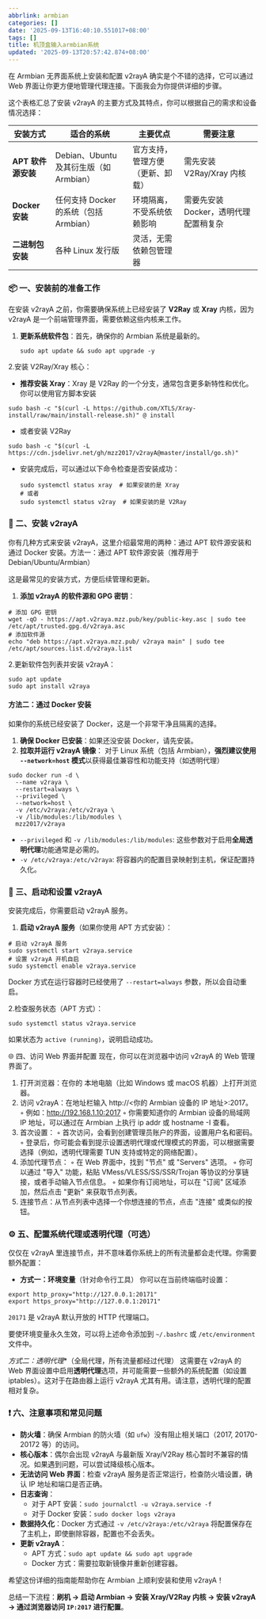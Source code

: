 ```yaml
---
abbrlink: armbian
categories: []
date: '2025-09-13T16:40:10.551017+08:00'
tags: []
title: 机顶盒输入armbian系统
updated: '2025-09-13T20:57:42.874+08:00'
---
```

在 Armbian 无界面系统上安装和配置 v2rayA 确实是个不错的选择，它可以通过 Web 界面让你更方便地管理代理连接。下面我会为你提供详细的步骤。

这个表格汇总了安装 v2rayA 的主要方式及其特点，你可以根据自己的需求和设备情况选择：


| 安装方式           | 适合的系统                              | 主要优点                         | 需要注意                              |
| ------------------ | --------------------------------------- | -------------------------------- | ------------------------------------- |
| **APT 软件源安装** | Debian、Ubuntu 及其衍生版（如 Armbian） | 官方支持，管理方便（更新、卸载） | 需先安装 V2Ray/Xray 内核              |
| **Docker 安装**    | 任何支持 Docker 的系统（包括 Armbian）  | 环境隔离，不受系统依赖影响       | 需要先安装 Docker，透明代理配置稍复杂 |
| **二进制包安装**   | 各种 Linux 发行版                       | 灵活，无需依赖包管理器           |                                       |

### 📦 一、安装前的准备工作

在安装 v2rayA 之前，你需要确保系统上已经安装了 **V2Ray** 或 **Xray** 内核，因为 v2rayA 是一个前端管理界面，需要依赖这些内核来工作。

1. **更新系统软件包**：首先，确保你的 Armbian 系统是最新的。

   ```
   sudo apt update && sudo apt upgrade -y
   ```

2.安装 V2Ray/Xray 核心：

* **推荐安装 Xray**：Xray 是 V2Ray 的一个分支，通常包含更多新特性和优化。你可以使用官方脚本安装

```
sudo bash -c "$(curl -L https://github.com/XTLS/Xray-install/raw/main/install-release.sh)" @ install
```

* 或者安装 V2Ray
```
sudo bash -c "$(curl -L https://cdn.jsdelivr.net/gh/mzz2017/v2rayA@master/install/go.sh)"
```

* 安装完成后，可以通过以下命令检查是否安装成功：

  ```
  sudo systemctl status xray  # 如果安装的是 Xray
  # 或者
  sudo systemctl status v2ray  # 如果安装的是 V2Ray
  ```

### 🔧 二、安装 v2rayA

你有几种方式来安装 v2rayA，这里介绍最常用的两种：通过 APT 软件源安装和通过 Docker 安装。方法一：通过 APT 软件源安装（推荐用于 Debian/Ubuntu/Armbian）

这是最常见的安装方式，方便后续管理和更新。

1. **添加 v2rayA 的软件源和 GPG 密钥**：

```
# 添加 GPG 密钥
wget -qO - https://apt.v2raya.mzz.pub/key/public-key.asc | sudo tee /etc/apt/trusted.gpg.d/v2raya.asc
# 添加软件源
echo "deb https://apt.v2raya.mzz.pub/ v2raya main" | sudo tee /etc/apt/sources.list.d/v2raya.list
```

2.更新软件包列表并安装 v2rayA：

```
sudo apt update
sudo apt install v2raya
```

#### 方法二：通过 Docker 安装

如果你的系统已经安装了 Docker，这是一个非常干净且隔离的选择。

1. **确保 Docker 已安装**：如果还没安装 Docker，请先安装。
2. **拉取并运行 v2rayA 镜像**：
   对于 Linux 系统（包括 Armbian），**强烈建议使用 `--network=host` 模式**以获得最佳兼容性和功能支持（如透明代理）

```
sudo docker run -d \
  --name v2raya \
  --restart=always \
  --privileged \
  --network=host \
  -v /etc/v2raya:/etc/v2raya \
  -v /lib/modules:/lib/modules \
  mzz2017/v2raya
```

* `--privileged` 和 `-v /lib/modules:/lib/modules`: 这些参数对于启用**全局透明代理**功能通常是必需的。
* `-v /etc/v2raya:/etc/v2raya`: 将容器内的配置目录映射到主机，保证配置持久化。

### 🚀 三、启动和设置 v2rayA

安装完成后，你需要启动 v2rayA 服务。

1. **启动 v2rayA 服务**（如果你使用 APT 方式安装）：

```
# 启动 v2rayA 服务
sudo systemctl start v2raya.service
# 设置 v2rayA 开机自启
sudo systemctl enable v2raya.service
```

Docker 方式在运行容器时已经使用了 `--restart=always` 参数，所以会自动重启。

2.检查服务状态（APT 方式）：

```
sudo systemctl status v2raya.service
```

如果状态为 `active (running)`，说明启动成功。

🌐 四、访问 Web 界面并配置
现在，你可以在浏览器中访问 v2rayA 的 Web 管理界面了。

1. 打开浏览器：在你的 本地电脑（比如 Windows 或 macOS 机器）上打开浏览器。
2. 访问 v2rayA：在地址栏输入 http://<你的 Armbian 设备的 IP 地址>:2017。
   ◦ 例如：http://192.168.1.10:2017
   ◦ 你需要知道你的 Armbian 设备的局域网 IP 地址，可以通过在 Armbian 上执行 ip addr 或 hostname -I 查看。
3. 首次设置：
   ◦ 首次访问，会看到创建管理员账户的界面，设置用户名和密码。
   ◦ 登录后，你可能会看到提示设置透明代理或代理模式的界面，可以根据需要选择（例如，透明代理需要 TUN 支持或特定的网络配置）。
4. 添加代理节点：
   ◦ 在 Web 界面中，找到 "节点" 或 "Servers" 选项。
   ◦ 你可以通过 "导入" 功能，粘贴 VMess/VLESS/SS/SSR/Trojan 等协议的分享链接，或者手动输入节点信息。
   ◦ 如果你有订阅地址，可以在 "订阅" 区域添加，然后点击 "更新" 来获取节点列表。
5. 连接节点：从节点列表中选择一个你想连接的节点，点击 "连接" 或类似的按钮。

### ⚙️ 五、配置系统代理或透明代理（可选）

仅仅在 v2rayA 里连接节点，并不意味着你系统上的所有流量都会走代理。你需要额外配置：

* **方式一：环境变量**（针对命令行工具）
  你可以在当前终端临时设置：

```
export http_proxy="http://127.0.0.1:20171"
export https_proxy="http://127.0.0.1:20171"
```

`20171` 是 v2rayA 默认开放的 HTTP 代理端口。

要使环境变量永久生效，可以将上述命令添加到 `~/.bashrc` 或 `/etc/environment` 文件中。

*方式二：透明代理**（全局代理，所有流量都经过代理）
这需要在 v2rayA 的 Web 界面设置中启用**透明代理**选项，并可能需要一些额外的系统配置（如设置 iptables）。这对于在路由器上运行 v2rayA 尤其有用。请注意，透明代理的配置相对复杂。

### ❗ 六、注意事项和常见问题

* **防火墙**：确保 Armbian 的防火墙（如 `ufw`）没有阻止相关端口（2017, 20170-20172 等）的访问。
* **核心版本**：偶尔会出现 v2rayA 与最新版 Xray/V2Ray 核心暂时不兼容的情况。如果遇到问题，可以尝试降级核心版本。
* **无法访问 Web 界面**：检查 v2rayA 服务是否正常运行，检查防火墙设置，确认 IP 地址和端口是否正确。
* **日志查询**：
  * 对于 APT 安装：`sudo journalctl -u v2raya.service -f`
  * 对于 Docker 安装：`sudo docker logs v2raya`
* **数据持久化**：Docker 方式通过 `-v /etc/v2raya:/etc/v2raya` 将配置保存在了主机上，即使删除容器，配置也不会丢失。
* **更新 v2rayA**：
  * APT 方式：`sudo apt update && sudo apt upgrade`
  * Docker 方式：需要拉取新镜像并重新创建容器。

希望这份详细的指南能帮助你在 Armbian 上顺利安装和使用 v2rayA！

总结一下流程：**刷机 -> 启动 Armbian -> 安装 Xray/V2Ray 内核 -> 安装 v2rayA -> 通过浏览器访问 `IP:2017` 进行配置**。
